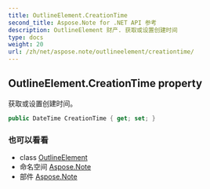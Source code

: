 ```yaml
---
title: OutlineElement.CreationTime
second_title: Aspose.Note for .NET API 参考
description: OutlineElement 财产. 获取或设置创建时间
type: docs
weight: 20
url: /zh/net/aspose.note/outlineelement/creationtime/
---
```

## OutlineElement.CreationTime property

获取或设置创建时间。

```csharp
public DateTime CreationTime { get; set; }
```

### 也可以看看

* class [OutlineElement](../)
* 命名空间 [Aspose.Note](../../outlineelement/)
* 部件 [Aspose.Note](../../../)


